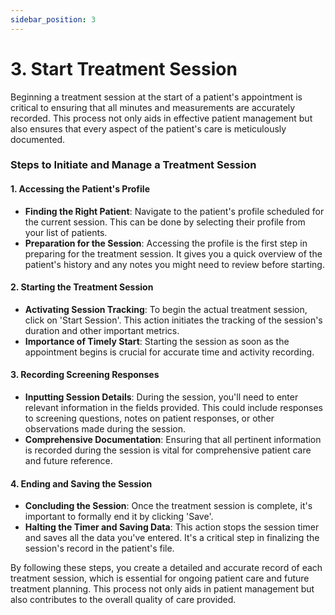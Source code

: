 ```yaml
---
sidebar_position: 3
---
```


# 3. Start Treatment Session

Beginning a treatment session at the start of a patient's appointment is critical to ensuring that all minutes and measurements are accurately recorded. This process not only aids in effective patient management but also ensures that every aspect of the patient's care is meticulously documented.

### Steps to Initiate and Manage a Treatment Session

#### 1. Accessing the Patient's Profile
- **Finding the Right Patient**: Navigate to the patient's profile scheduled for the current session. This can be done by selecting their profile from your list of patients.
- **Preparation for the Session**: Accessing the profile is the first step in preparing for the treatment session. It gives you a quick overview of the patient's history and any notes you might need to review before starting.

#### 2. Starting the Treatment Session
- **Activating Session Tracking**: To begin the actual treatment session, click on 'Start Session'. This action initiates the tracking of the session's duration and other important metrics.
- **Importance of Timely Start**: Starting the session as soon as the appointment begins is crucial for accurate time and activity recording.

#### 3. Recording Screening Responses
- **Inputting Session Details**: During the session, you'll need to enter relevant information in the fields provided. This could include responses to screening questions, notes on patient responses, or other observations made during the session.
- **Comprehensive Documentation**: Ensuring that all pertinent information is recorded during the session is vital for comprehensive patient care and future reference.

#### 4. Ending and Saving the Session
- **Concluding the Session**: Once the treatment session is complete, it's important to formally end it by clicking 'Save'. 
- **Halting the Timer and Saving Data**: This action stops the session timer and saves all the data you've entered. It's a critical step in finalizing the session's record in the patient's file.

By following these steps, you create a detailed and accurate record of each treatment session, which is essential for ongoing patient care and future treatment planning. This process not only aids in patient management but also contributes to the overall quality of care provided.
